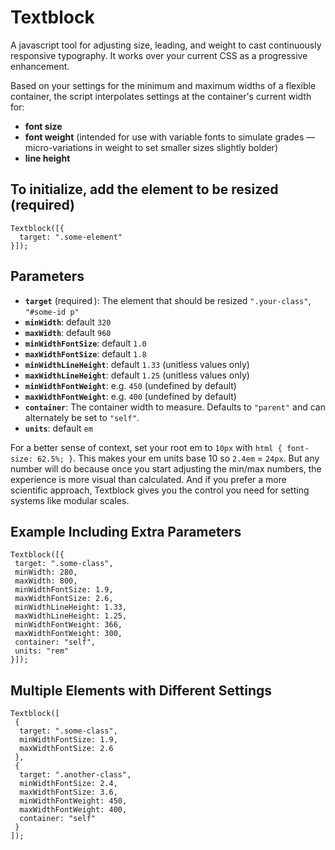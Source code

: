 # Textblock

A javascript tool for adjusting size, leading, and weight to cast continuously responsive typography. It works over your current CSS as a progressive enhancement.

Based on your settings for the minimum and maximum widths of a flexible container, the script interpolates settings at the container's current width for:

- **font size**
- **font weight** (intended for use with variable fonts to simulate grades — micro-variations in weight to set smaller sizes slightly bolder)
- **line height**

## To initialize, add the element to be resized (required)

```
Textblock([{
  target: ".some-element"
}]);
```

## Parameters

- **`target`** (required  ): The element that should be resized `".your‑class"`, `"#some-id p"`
- **`minWidth`**: default `320`
- **`maxWidth`**: default `960`
- **`minWidthFontSize`**: default `1.0`
- **`maxWidthFontSize`**: default `1.8`
- **`minWidthLineHeight`**: default `1.33` (unitless values only)
- **`maxWidthLineHeight`**: default `1.25` (unitless values only)
- **`minWidthFontWeight`**: e.g. `450` (undefined by default)
- **`maxWidthFontWeight`**: e.g. `400` (undefined by default)
- **`container`**: The container width to measure. Defaults to `"parent"` and can alternately be set to `"self"`.
- **`units`**: default `em`

For a better sense of context, set your root em to `10px` with `html { font-size: 62.5%; }`. This makes your em units base 10 so `2.4em` = `24px`. But any number will do because once you start adjusting the min/max numbers, the experience is more visual than calculated. And if you prefer a more scientific approach, Textblock gives you the control you need for setting systems like modular scales.

## Example Including Extra Parameters

```
Textblock([{
 target: ".some-class",
 minWidth: 280,
 maxWidth: 800,
 minWidthFontSize: 1.9,
 maxWidthFontSize: 2.6,
 minWidthLineHeight: 1.33,
 maxWidthLineHeight: 1.25,
 minWidthFontWeight: 366,
 maxWidthFontWeight: 300,
 container: "self",
 units: "rem"
}]);
```

## Multiple Elements with Different Settings

```
Textblock([
 {
  target: ".some-class",
  minWidthFontSize: 1.9,
  maxWidthFontSize: 2.6
 },
 {
  target: ".another-class",
  minWidthFontSize: 2.4,
  maxWidthFontSize: 3.6,
  minWidthFontWeight: 450,
  maxWidthFontWeight: 400,
  container: "self"
 }
]);
```
